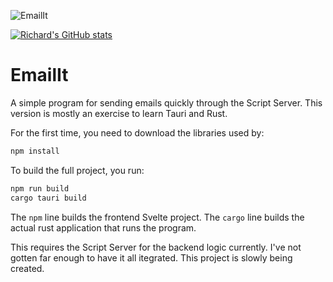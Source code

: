 ![EmailIt](https://socialify.git.ci/raguay/EmailIt/image?description=1&descriptionEditable=A%20simple%20and%20quick%20email%20program%20to%20replace%20Let.ter%20application%20with%20notes%20and%20scripting%20added%20in%20as%20a%20bonus.&font=Bitter&forks=1&issues=1&language=1&owner=1&pattern=Circuit%20Board&pulls=1&stargazers=1&theme=Dark)

[![Richard's GitHub stats](https://github-readme-stats.vercel.app/api?username=raguay)](https://github.com/anuraghazra/github-readme-stats)

# EmailIt

A simple program for sending emails quickly through the Script Server. This version is mostly an exercise to learn Tauri and Rust.

For the first time, you need to download the libraries used by:

```sh
npm install
```

To build the full project, you run:

```sh
npm run build
cargo tauri build
```

The `npm` line builds the frontend Svelte project. The `cargo` line builds the actual rust application that runs the program. 

This requires the Script Server for the backend logic currently. I've not gotten far enough to have it all itegrated. This project is slowly being created.


